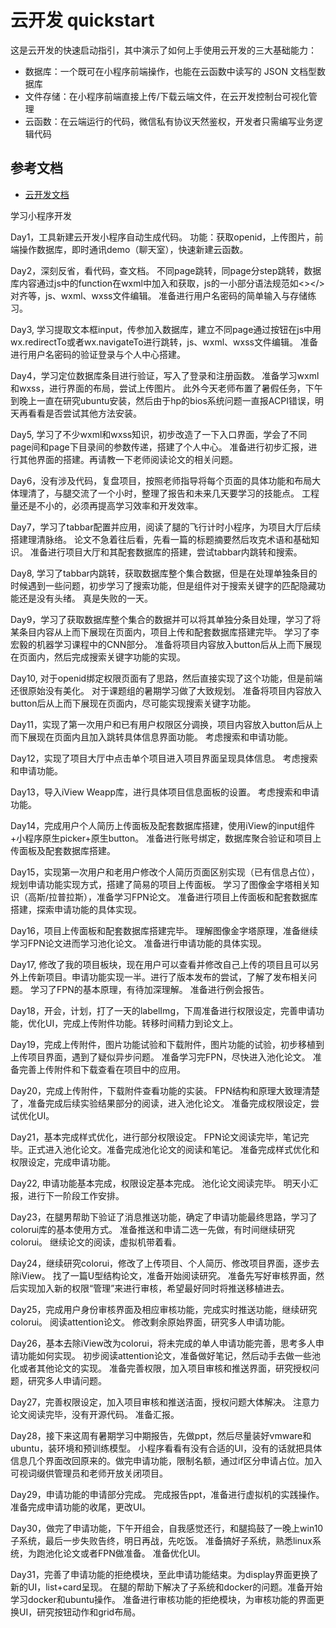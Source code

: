 # 云开发 quickstart

这是云开发的快速启动指引，其中演示了如何上手使用云开发的三大基础能力：

- 数据库：一个既可在小程序前端操作，也能在云函数中读写的 JSON 文档型数据库
- 文件存储：在小程序前端直接上传/下载云端文件，在云开发控制台可视化管理
- 云函数：在云端运行的代码，微信私有协议天然鉴权，开发者只需编写业务逻辑代码

## 参考文档

- [云开发文档](https://developers.weixin.qq.com/miniprogram/dev/wxcloud/basis/getting-started.html)

学习小程序开发

Day1，工具新建云开发小程序自动生成代码。
功能：获取openid，上传图片，前端操作数据库，即时通讯demo（聊天室），快速新建云函数。

Day2，深刻反省，看代码，查文档。
不同page跳转，同page分step跳转，数据库内容通过js中的function在wxml中加入和获取，js的一小部分语法规范如<></>对齐等，js、wxml、wxss文件编辑。
准备进行用户名密码的简单输入与存储练习。

Day3, 学习提取文本框input，传参加入数据库，建立不同page通过按钮在js中用wx.redirectTo或者wx.navigateTo进行跳转，js、wxml、wxss文件编辑。
准备进行用户名密码的验证登录与个人中心搭建。

Day4，学习定位数据库条目进行验证，写入了登录和注册函数。
准备学习wxml和wxss，进行界面的布局，尝试上传图片。
此外今天老师布置了暑假任务，下午到晚上一直在研究ubuntu安装，然后由于hp的bios系统问题一直报ACPI错误，明天再看看是否尝试其他方法安装。

Day5, 学习了不少wxml和wxss知识，初步改造了一下入口界面，学会了不同page间和page下目录间的参数传递，搭建了个人中心。
准备进行初步汇报，进行其他界面的搭建。再请教一下老师阅读论文的相关问题。

Day6，没有涉及代码，复盘项目，按照老师指导将每个页面的具体功能和布局大体理清了，与腿交流了一个小时，整理了报告和未来几天要学习的技能点。
工程量还是不小的，必须再提高学习效率和开发效率。

Day7，学习了tabbar配置并应用，阅读了腿的飞行计时小程序，为项目大厅后续搭建理清脉络。
论文不急着往后看，先看一篇的标题摘要然后攻克术语和基础知识。
准备进行项目大厅和其配套数据库的搭建，尝试tabbar内跳转和搜索。

Day8, 学习了tabbar内跳转，获取数据库整个集合数据，但是在处理单独条目的时候遇到一些问题，初步学习了搜索功能，但是组件对于搜索关键字的匹配隐藏功能还是没有头绪。
真是失败的一天。

Day9，学习了获取数据库整个集合的数据并可以将其单独分条目处理，学习了将某条目内容从上而下展现在页面内，项目上传和配套数据库搭建完毕。
学习了李宏毅的机器学习课程中的CNN部分。
准备将项目内容放入button后从上而下展现在页面内，然后完成搜索关键字功能的实现。

Day10, 对于openid绑定权限页面有了思路，然后直接实现了这个功能，但是前端还很原始没有美化。
对于课题组的暑期学习做了大致规划。
准备将项目内容放入button后从上而下展现在页面内，尽可能实现搜索关键字功能。

Day11，实现了第一次用户和已有用户权限区分调换，项目内容放入button后从上而下展现在页面内且加入跳转具体信息界面功能。
考虑搜索和申请功能。

Day12，实现了项目大厅中点击单个项目进入项目界面呈现具体信息。
考虑搜索和申请功能。

Day13，导入iView Weapp库，进行具体项目信息面板的设置。
考虑搜索和申请功能。

Day14，完成用户个人简历上传面板及配套数据库搭建，使用iView的input组件+小程序原生picker+原生button。
准备进行账号绑定，数据库聚合验证和项目上传面板及配套数据库搭建。

Day15，实现第一次用户和老用户修改个人简历页面区别实现（已有信息占位），规划申请功能实现方式，搭建了简易的项目上传面板。
学习了图像金字塔相关知识（高斯/拉普拉斯），准备学习FPN论文。
准备进行项目上传面板和配套数据库搭建，探索申请功能的具体实现。

Day16，项目上传面板和配套数据库搭建完毕。
理解图像金字塔原理，准备继续学习FPN论文进而学习池化论文。
准备进行申请功能的具体实现。

Day17, 修改了我的项目板块，现在用户可以查看并修改自己上传的项目且可以另外上传新项目。申请功能实现一半。进行了版本发布的尝试，了解了发布相关问题。
学习了FPN的基本原理，有待加深理解。
准备进行例会报告。

Day18，开会，计划，打了一天的labelImg，下周准备进行权限设定，完善申请功能，优化UI，完成上传附件功能。转移时间精力到论文上。

Day19，完成上传附件，图片功能试验和下载附件，图片功能的试验，初步移植到上传项目界面，遇到了疑似异步问题。
准备学习完FPN，尽快进入池化论文。
准备完善上传附件和下载查看在项目中的应用。

Day20，完成上传附件，下载附件查看功能的实装。
FPN结构和原理大致理清楚了，准备完成后续实验结果部分的阅读，进入池化论文。
准备完成权限设定，尝试优化UI。

Day21，基本完成样式优化，进行部分权限设定。
FPN论文阅读完毕，笔记完毕。正式进入池化论文。准备完成池化论文的阅读和笔记。
准备完成样式优化和权限设定，完成申请功能。

Day22, 申请功能基本完成，权限设定基本完成。
池化论文阅读完毕。
明天小汇报，进行下一阶段工作安排。

Day23，在腿男帮助下验证了消息推送功能，确定了申请功能最终思路，学习了colorui库的基本使用方式。
准备推送和申请二选一先做，有时间继续研究colorui。
继续论文的阅读，虚拟机带着看。

Day24，继续研究colorui，修改了上传项目、个人简历、修改项目界面，逐步去除iView。
找了一篇U型结构论文，准备开始阅读研究。
准备先写好审核界面，然后实现加入新的权限“管理”来进行审核，希望最好同时将推送移植进去。

Day25，完成用户身份审核界面及相应审核功能，完成实时推送功能，继续研究colorui。
阅读attention论文。
修改剩余原始界面，研究多人申请功能。

Day26，基本去除iView改为colorui，将未完成的单人申请功能完善，思考多人申请功能如何实现。
初步阅读attention论文，准备做好笔记，然后动手去做一些池化或者其他论文的实现。
准备完善权限，加入项目审核和推送界面，研究授权问题，研究多人申请问题。

Day27，完善权限设定，加入项目审核和推送洁面，授权问题大体解决。
注意力论文阅读完毕，没有开源代码。
准备汇报。

Day28，接下来这周有暑期学习中期报告，先做ppt，然后尽量装好vmware和ubuntu，装环境和预训练模型。
小程序看看有没有合适的UI，没有的话就把具体信息几个界面改回原来的。做完申请功能，限制名额，通过if区分申请占位。加入可视词缀供管理员和老师开放关闭项目。

Day29，申请功能的申请部分完成。
完成报告ppt，准备进行虚拟机的实践操作。
准备完成申请功能的收尾，更改UI。

Day30，做完了申请功能，下午开组会，自我感觉还行，和腿捣鼓了一晚上win10子系统，最后一步失败告终，明日再战，先吃饭。
准备搞好子系统，熟悉linux系统，为跑池化论文或者FPN做准备。
准备优化UI。

Day31，完善了申请功能的拒绝模块，至此申请功能结束。为display界面更换了新的UI，list+card呈现。
在腿的帮助下解决了子系统和docker的问题。准备开始学习docker和ubuntu操作。
准备进行审核功能的拒绝模块，为审核功能的界面更换UI，研究按钮动作和grid布局。
